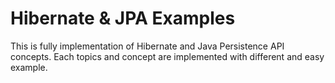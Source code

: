 # Hibernate & JPA Examples
This is fully implementation of Hibernate and Java Persistence API concepts. 
Each topics and concept are implemented with different and easy example.
